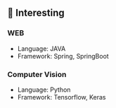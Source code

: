 ## 👊 Interesting
### WEB
- Language: JAVA
- Framework: Spring, SpringBoot
### Computer Vision
- Language: Python
- Framework: Tensorflow, Keras

